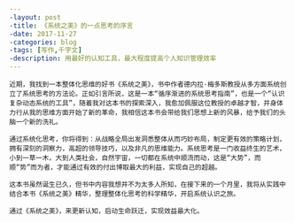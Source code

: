 ```yaml
---
-layout: post
-title: 《系统之美》的一点思考的序言
-date: 2017-11-27
-categories: blog
-tags: [写作,千字文]
-description: 用最好的认知工具，最大程度提高个人知识管理效率
---
```

    近期，我找到一本整体化思维的好书《系统之美》，书中作者德内拉·梅多斯教授从多方面系统创立了系统思考的方法论。正如引言所说，这是一本“循序渐进的系统思考指南”，也是一个“认识复杂动态系统的工具”，随着我对这本书的探索深入，我愈加佩服这位教授的卓越才智，并身体力行从我的思维方面开始了新的革命，我相信这本书会带给我们思想上新的风暴，给予我们的头脑一个新的洗礼。

    通过系统化思考，你将得到：从战略全局出发洞悉整体从而巧妙布局，制定更有效的策略计划，拥有深刻的洞察力，高超的领导技巧，以及非凡的思维能力。系统思考是一门收益终生的艺术，小到一草一木，大到人类社会，自然宇宙，一切都在系统中顺流而动，这是“大势”，而顺“势”而为者，才能通过有效的付出博取最大的利益，实现自己的超越。

    这本书虽然诞生已久，但书中内容我想并不为太多人所知，在接下来的一个月里，我将从实践中结合本书《系统之美》精华，整理整体化思考的科学精华，开启系统认识之旅。

    通过《系统之美》，来更新认知，启动生命跃迁，实现效益最大化。
